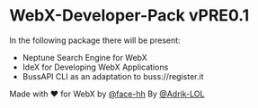 # WebX-Developer-Pack vPRE0.1

In the following package there will be present:

+ Neptune Search Engine for WebX
+ IdeX for Developing WebX Applications
+ BussAPI CLI as an adaptation to buss://register.it

Made with ❤️ for WebX by <a href="https://github.com/face-hh/">@face-hh</a> By <a href="https://github.com/@Adrik-LOL/">@Adrik-LOL</a>